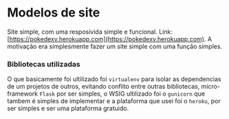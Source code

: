 # Modelos de site

Site simple, com uma resposivida simple e funcional.
Link: [https://pokedexv.herokuapp.com](https://pokedexv.herokuapp.com).
A motivação era simplesmente fazer um site simple com uma função simples.

### Bibliotecas utilizadas

O que basicamente foi ultilizado foi  `virtualenv` para isolar as dependencias de um projetos de outros, evitando conflito entre outras bibliotecas, micro-framework `Flask` por ser simples, o WSIG ultilizado foi o `gunicorn` que tambem é simples de implementar e a plataforma que usei foi o `heroku`, por ser simples e ser uma plataforma gratuido.

